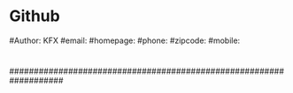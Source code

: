 # Github

#Author: KFX
#email:
#homepage:
#phone:
#zipcode: 
#mobile:
#
#
###################################################################
